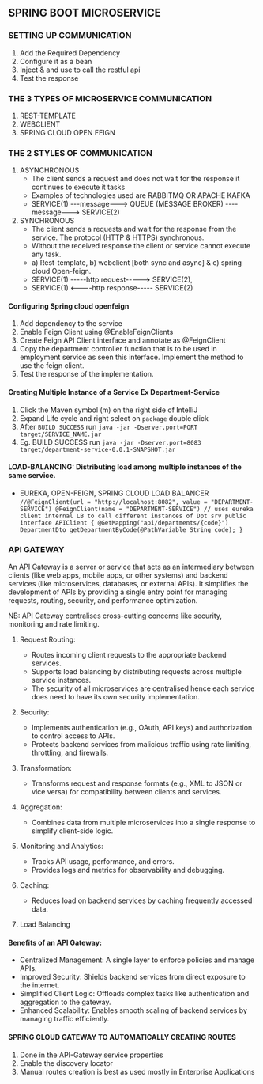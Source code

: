 ## SPRING BOOT MICROSERVICE 

### SETTING UP COMMUNICATION
1. Add the Required Dependency
2. Configure it as a bean 
3. Inject & and use to call the restful api
4. Test the response 

### THE 3 TYPES OF MICROSERVICE COMMUNICATION 
1. REST-TEMPLATE 
2. WEBCLIENT
3. SPRING CLOUD OPEN FEIGN 

### THE 2 STYLES OF COMMUNICATION
1. ASYNCHRONOUS 
    - The client sends a request and does not wait for the response it continues to execute it tasks
    - Examples of technologies used are RABBITMQ OR APACHE KAFKA
    - SERVICE(1) ---message---> QUEUE (MESSAGE BROKER) ----message---> SERVICE(2)
2. SYNCHRONOUS 
    - The client sends a requests and wait for the response from the service. The protocol (HTTP & HTTPS) synchronous.
    - Without the received response the client or service cannot execute any  task.
    - a) Rest-template, b) webclient [both sync and async] & c) spring cloud Open-feign.
    - SERVICE(1) -----http request-----> SERVICE(2),  
    - SERVICE(1) <----http response----- SERVICE(2)

#### Configuring Spring cloud openfeign
1. Add dependency to the service
2. Enable Feign Client using @EnableFeignClients
3. Create Feign API Client interface and annotate as @FeignClient
4. Copy the department controller function that is to be used in employment service as seen this interface. Implement the method to use the feign client.
5. Test the response of the implementation.

#### Creating Multiple Instance of a Service Ex Department-Service
1. Click the Maven symbol (m) on the right side of IntelliJ
2. Expand Life cycle and right select on `package` double click
3. After `BUILD SUCCESS` run `java -jar -Dserver.port=PORT target/SERVICE_NAME.jar`
4. Eg. BUILD SUCCESS run `java -jar -Dserver.port=8083 target/department-service-0.0.1-SNAPSHOT.jar` 

#### LOAD-BALANCING: Distributing load among multiple instances of the same service.
- EUREKA, OPEN-FEIGN, SPRING CLOUD LOAD BALANCER
`//@FeignClient(url = "http://localhost:8082", value = "DEPARTMENT-SERVICE")
  @FeignClient(name = "DEPARTMENT-SERVICE") // uses eureka client internal LB to call different instances of Dpt srv
public interface APIClient {
    @GetMapping("api/departments/{code}")
    DepartmentDto getDepartmentByCode(@PathVariable String code);
}`

### API GATEWAY 
An API Gateway is a server or service that acts as an intermediary between clients 
(like web apps, mobile apps, or other systems) and backend services (like microservices, databases, or external APIs). 
It simplifies the development of APIs by providing a single entry point for managing requests, routing, security, 
and performance optimization.

NB: API Gateway centralises cross-cutting concerns like security, monitoring and rate limiting.

1. Request Routing:
   - Routes incoming client requests to the appropriate backend services. 
   - Supports load balancing by distributing requests across multiple service instances.
   - The security of all microservices are centralised hence each service does need to have its own security implementation.

2. Security:
   - Implements authentication (e.g., OAuth, API keys) and authorization to control access to APIs. 
   - Protects backend services from malicious traffic using rate limiting, throttling, and firewalls.

3. Transformation:
   - Transforms request and response formats (e.g., XML to JSON or vice versa) for compatibility between clients and services.

4. Aggregation:
   - Combines data from multiple microservices into a single response to simplify client-side logic.

5. Monitoring and Analytics:
    - Tracks API usage, performance, and errors. 
    - Provides logs and metrics for observability and debugging.

6. Caching:
   - Reduces load on backend services by caching frequently accessed data.

7. Load Balancing 

#### Benefits of an API Gateway:
- Centralized Management: A single layer to enforce policies and manage APIs.
- Improved Security: Shields backend services from direct exposure to the internet.
- Simplified Client Logic: Offloads complex tasks like authentication and aggregation to the gateway.
- Enhanced Scalability: Enables smooth scaling of backend services by managing traffic efficiently.

#### SPRING CLOUD GATEWAY TO AUTOMATICALLY CREATING ROUTES 
1. Done in the API-Gateway service properties
2. Enable the discovery locator 
3. Manual routes creation is best as used mostly in Enterprise Applications
